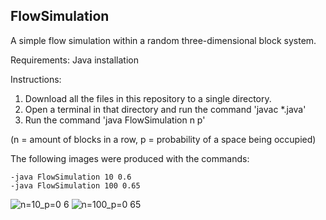 ## FlowSimulation
A simple flow simulation within a random three-dimensional block system.

Requirements: Java installation

Instructions:
  1. Download all the files in this repository to a single directory.
  2. Open a terminal in that directory and run the command 'javac *.java'
  3. Run the command 'java FlowSimulation n p'

(n = amount of blocks in a row, p = probability of a space being occupied)

The following images were produced with the commands:

    -java FlowSimulation 10 0.6
    -java FlowSimulation 100 0.65

![n=10_p=0 6](https://user-images.githubusercontent.com/79271609/175651697-25b41dc4-dbf2-47cd-9800-b33a84ae06db.png)
![n=100_p=0 65](https://user-images.githubusercontent.com/79271609/175651869-a3a60035-d8df-4231-8869-9bcfa5c823a5.png)

